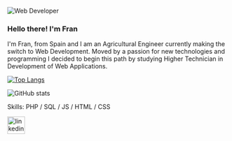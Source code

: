 ![Web Developer](https://media-exp1.licdn.com/dms/image/C4D16AQHGhA4T3_vHSg/profile-displaybackgroundimage-shrink_350_1400/0/1646845397618?e=1659571200&v=beta&t=1XKcgQy0MgcYRmGRHl3CVkIBALnltnEc_dKF-fFCtvw)

### Hello there! I'm Fran
I'm Fran, from Spain and I am an Agricultural Engineer currently making the switch to Web Development. Moved by a passion for new technologies and programming I decided to begin this path by studying Higher Technician in Development of Web Applications.



[![Top Langs](https://github-readme-stats.vercel.app/api/top-langs/?username=franpersanchez)](https://github.com/anuraghazra/github-readme-stats)

![GitHub stats](https://github-readme-stats.vercel.app/api?username=franpersanchez&show_icons=true)  

Skills: PHP / SQL / JS / HTML / CSS

[<img src='https://cdn.jsdelivr.net/npm/simple-icons@3.0.1/icons/linkedin.svg' alt='linkedin' height='40'>](https://www.linkedin.com/in/franpersanchez/)  
